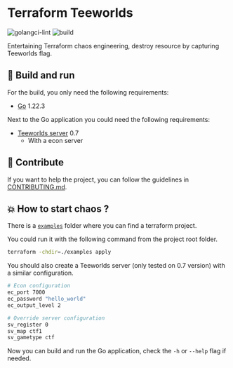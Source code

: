 # Terraform Teeworlds

![golangci-lint](https://github.com/theobori/terraform-teeworlds/actions/workflows/lint.yml/badge.svg) ![build](https://github.com/theobori/terraform-teeworlds/actions/workflows/build.yml/badge.svg)

Entertaining Terraform chaos engineering, destroy resource by capturing Teeworlds flag.

## 📖 Build and run

For the build, you only need the following requirements:

- [Go](https://golang.org/doc/install) 1.22.3


Next to the Go application you could need the following requirements:
- [Teeworlds server](https://www.teeworlds.com/?page=downloads&id=14786) 0.7
  - With a econ server

## 🤝 Contribute

If you want to help the project, you can follow the guidelines in [CONTRIBUTING.md](./CONTRIBUTING.md).

## 💥 How to start chaos ?

There is a [`examples`](./examples) folder where you can find a terraform project.

You could run it with the following command from the project root folder.

```bash
terraform -chdir=./examples apply
```

You should also create a Teeworlds server (only tested on 0.7 version) with a similar configuration.

```bash
# Econ configuration
ec_port 7000
ec_password "hello_world"
ec_output_level 2

# Override server configuration
sv_register 0
sv_map ctf1
sv_gametype ctf
```

Now you can build and run the Go application, check the `-h` or `--help` flag if needed.
